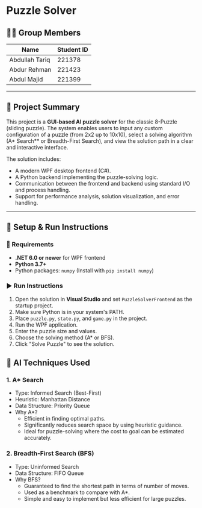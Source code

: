 # Puzzle Solver

## 👨‍💻 Group Members

| Name               | Student ID     |
|--------------------|----------------|
| Abdullah Tariq     | 221378         |
| Abdur Rehman       | 221423         |
| Abdul Majid        | 221399         |

---

## 📄 Project Summary

This project is a **GUI-based AI puzzle solver** for the classic 8-Puzzle (sliding puzzle). The system enables users to input any custom configuration of a puzzle (from 2x2 up to 10x10), select a solving algorithm (A* Search** or Breadth-First Search), and view the solution path in a clear and interactive interface.

The solution includes:

- A modern WPF desktop frontend (C#).
- A Python backend implementing the puzzle-solving logic.
- Communication between the frontend and backend using standard I/O and process handling.
- Support for performance analysis, solution visualization, and error handling.

---

## 🚀 Setup & Run Instructions

### 🧰 Requirements

- **.NET 6.0 or newer** for WPF frontend
- **Python 3.7+**
- Python packages: `numpy` (Install with `pip install numpy`)

### ▶️ Run Instructions

1. Open the solution in **Visual Studio** and set `PuzzleSolverFrontend` as the startup project.
2. Make sure Python is in your system's PATH.
3. Place `puzzle.py`, `state.py`, and `game.py` in the project.
4. Run the WPF application.
5. Enter the puzzle size and values.
6. Choose the solving method (A* or BFS).
7. Click "Solve Puzzle" to see the solution.



## 🧠 AI Techniques Used

### 1. A* Search

- Type: Informed Search (Best-First)
- Heuristic: Manhattan Distance
- Data Structure: Priority Queue
- Why A*?
  - Efficient in finding optimal paths.
  - Significantly reduces search space by using heuristic guidance.
  - Ideal for puzzle-solving where the cost to goal can be estimated accurately.

### 2. Breadth-First Search (BFS)

- Type: Uninformed Search
- Data Structure: FIFO Queue
- Why BFS?
  - Guaranteed to find the shortest path in terms of number of moves.
  - Used as a benchmark to compare with A*.
  - Simple and easy to implement but less efficient for large puzzles.





